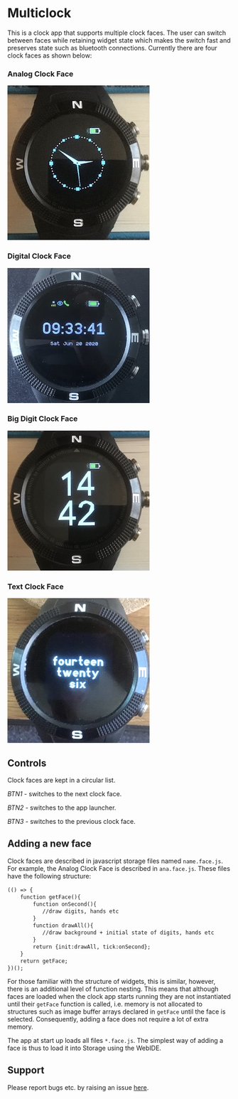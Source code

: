 # Multiclock

This is a clock app that supports multiple clock faces. The user can switch between faces while retaining widget state which makes the switch fast and preserves state such as bluetooth connections. Currently there are four clock faces as shown below:

### Analog Clock Face
![](anaface.jpg)

### Digital Clock Face
![](digiface.jpg)

### Big Digit Clock Face
![](bigface.jpg)

### Text Clock Face
![](txtface.jpg)

## Controls
Clock faces are kept in a circular list.

*BTN1* - switches to the next clock face.

*BTN2* - switches to the app launcher.

*BTN3* - switches to the previous clock face.

## Adding a new face
Clock faces are described in javascript storage files named `name.face.js`. For example, the Analog Clock Face is described in `ana.face.js`. These files have the following structure:

```
(() => {
    function getFace(){
	    function onSecond(){
	       //draw digits, hands etc
	    }
	    function drawAll(){
	       //draw background + initial state of digits, hands etc
	    }
    	return {init:drawAll, tick:onSecond};
    }
    return getFace;
})();
```
For those familiar with the structure of widgets, this is similar, however, there is an additional level of function nesting. This means that although faces are loaded when the clock app starts running they are not instantiated until their `getFace` function is called, i.e.  memory is not allocated to structures such as image buffer arrays declared in `getFace` until the face is selected. Consequently, adding a face does not require a lot of extra memory. 

The app at start up loads all files `*.face.js`. The simplest way of adding a face is thus to load it into Storage using the WebIDE.

## Support

Please report bugs etc. by raising an issue [here](https://github.com/jeffmer/JeffsBangleAppsDev).
